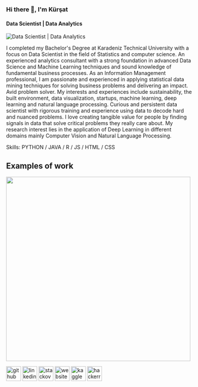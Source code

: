 ### Hi there 👋, I'm Kürşat
#### Data Scientist | Data Analytics
![Data Scientist | Data Analytics](https://media-exp1.licdn.com/dms/image/C4D16AQHA9r4EQ-FHoA/profile-displaybackgroundimage-shrink_350_1400/0/1648730633713?e=1654732800&v=beta&t=grs3Wrp4MWlhLvBBAklH5tDT22VaCuZwq85ewqOTdfo)

I completed my Bachelor's Degree at Karadeniz Technical University with a focus on Data Scientist in the field of Statistics and computer science.
 An experienced analytics consultant with a strong foundation in advanced Data Science and Machine Learning techniques and sound knowledge of fundamental business processes.
 As an Information Management professional, I am passionate and experienced in applying statistical data mining techniques for solving business problems and delivering an impact. 
 Avid problem solver. My interests and experiences include sustainability, the built environment, data visualization, startups, machine learning, deep learning and natural language processing. 
 Curious and persistent data scientist with rigorous training and experience using data to decode hard and nuanced problems. 
 I love creating tangible value for people by finding signals in data that solve critical problems they really care about. 
 My research interest lies in the application of Deep Learning in different domains mainly Computer Vision and Natural Language Processing.

Skills: PYTHON / JAVA / R / JS / HTML / CSS

## Examples of work

<img src='https://github.com/kursatguzel/kursatguzel/blob/main/1634842508919.gif' width="500" />

[<img src='https://cdn.jsdelivr.net/npm/simple-icons@3.0.1/icons/github.svg' alt='github' height='40'>](https://github.com/kursatguzel)  [<img src='https://cdn.jsdelivr.net/npm/simple-icons@3.0.1/icons/linkedin.svg' alt='linkedin' height='40'>](https://www.linkedin.com/in/kursatguzel/)  [<img src='https://cdn.jsdelivr.net/npm/simple-icons@3.0.1/icons/stackoverflow.svg' alt='stackoverflow' height='40'>](https://stackoverflow.com/users/17211467)  [<img src='https://cdn.jsdelivr.net/npm/simple-icons@3.0.1/icons/icloud.svg' alt='website' height='40'>](https://www.kursatguzel.com/)  [<img src='https://cdn.jsdelivr.net/npm/simple-icons@3.0.1/icons/kaggle.svg' alt='kaggle' height='40'>](kursatguzel)  [<img src='https://cdn.jsdelivr.net/npm/simple-icons@3.0.1/icons/hackerrank.svg' alt='hackerrank' height='40'>](kursattguzel)  

